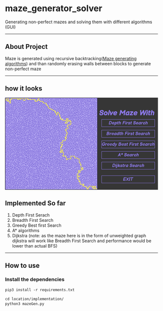 # maze_generator_solver

Generating non-perfect mazes and solving them with different algorithms (GUI)
___


## About Project
Maze is generated using recursive backtracking([Maze generating algorithms](https://en.wikipedia.org/wiki/Maze_generation_algorithm)) and than randomly erasing walls between blocks to generate non-perfect maze
___

## how it looks
![elementary](https://github.com/vaishnav/maze_generator_solver/blob/master/demo/Screenshot.png)

## Implemented So far
1. Depth First Serach
2. Breadth First Search
3. Greedy Best first Search
4. A* algorithms
5. Dijkstra (note: as the maze here is in the form of unweighted graph dijkstra will work like Breadth First Search and performance would be lower than actual BFS)
___



## How to use

### Install the dependencies
```
pip3 install -r requirements.txt
```
```
cd location/implementation/
python3 mazeGen.py
```
